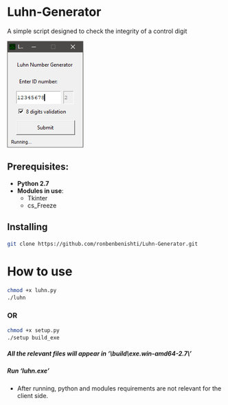# Luhn-Generator
A simple script designed to check the integrity of a control digit


![Image](https://raw.githubusercontent.com/ronbenbenishti/Luhn-Generator/master/screenshots/ss.png)




## Prerequisites: ##
* **Python 2.7**
* **Modules in use**:
  * Tkinter
  * cs_Freeze

## Installing ##
```sh
git clone https://github.com/ronbenbenishti/Luhn-Generator.git
```

# How to use #
```sh
chmod +x luhn.py
./luhn
```

### OR ###
```sh
chmod +x setup.py
./setup build_exe
```
##### All the relevant files will appear in _‘\build\exe.win-amd64-2.7\’_ #####
##### Run _‘luhn.exe’_ #####

* After running, python and modules requirements are not relevant for the client side.
